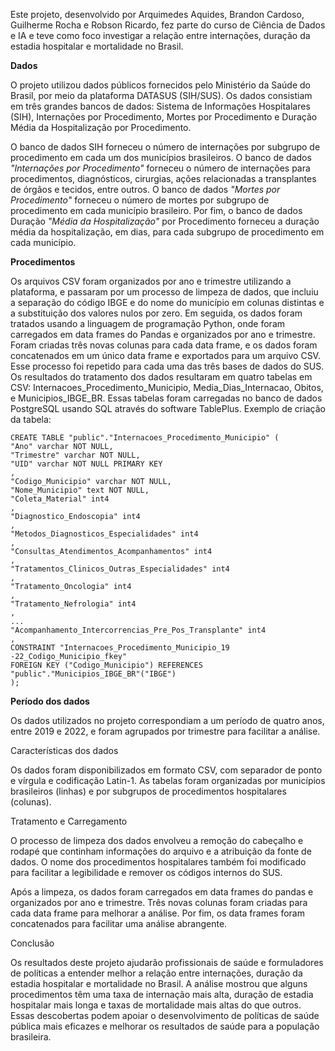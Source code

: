 Este projeto, desenvolvido por Arquimedes Aquides, Brandon Cardoso, Guilherme Rocha e Robson Ricardo, fez parte do curso de Ciência de Dados e IA e teve como foco investigar a relação entre internações, duração da estadia hospitalar e mortalidade no Brasil.

**Dados**

O projeto utilizou dados públicos fornecidos pelo Ministério da Saúde do Brasil, por meio da plataforma DATASUS (SIH/SUS). Os dados consistiam em três grandes bancos de dados: Sistema de Informações Hospitalares (SIH), Internações por Procedimento, Mortes por Procedimento e Duração Média da Hospitalização por Procedimento.

O banco de dados SIH forneceu o número de internações por subgrupo de procedimento em cada um dos municípios brasileiros. O banco de dados *"Internações por Procedimento"* forneceu o número de internações para procedimentos, diagnósticos, cirurgias, ações relacionadas a transplantes de órgãos e tecidos, entre outros. O banco de dados *"Mortes por Procedimento"* forneceu o número de mortes por subgrupo de procedimento em cada município brasileiro. Por fim, o banco de dados Duração *"Média da Hospitalização"* por Procedimento forneceu a duração média da hospitalização, em dias, para cada subgrupo de procedimento em cada município.

**Procedimentos**

Os arquivos CSV foram organizados por ano e trimestre utilizando a plataforma, e passaram por um processo de limpeza de dados, que incluiu a separação do código IBGE e do nome do município em colunas distintas e a substituição dos valores nulos por zero. Em seguida, os dados foram tratados usando a linguagem de programação Python, onde foram carregados em data frames do Pandas e organizados por ano e trimestre. Foram criadas três novas colunas para cada data frame, e os dados foram concatenados em um único data frame e exportados para um arquivo CSV. Esse processo foi repetido para cada uma das três bases de dados do SUS. Os resultados do tratamento dos dados resultaram em quatro tabelas em CSV: Internacoes_Procedimento_Municipio, Media_Dias_Internacao, Obitos, e Municipios_IBGE_BR. Essas tabelas foram carregadas no banco de dados PostgreSQL usando SQL através do software TablePlus. Exemplo de criação da tabela:
```
CREATE TABLE "public"."Internacoes_Procedimento_Municipio" (
"Ano" varchar NOT NULL,
"Trimestre" varchar NOT NULL,
"UID" varchar NOT NULL PRIMARY KEY
,
"Codigo_Municipio" varchar NOT NULL,
"Nome_Municipio" text NOT NULL,
"Coleta_Material" int4
,
"Diagnostico_Endoscopia" int4
,
"Metodos_Diagnosticos_Especialidades" int4
,
"Consultas_Atendimentos_Acompanhamentos" int4
,
"Tratamentos_Clinicos_Outras_Especialidades" int4
,
"Tratamento_Oncologia" int4
,
"Tratamento_Nefrologia" int4
,
...
"Acompanhamento_Intercorrencias_Pre_Pos_Transplante" int4
,
CONSTRAINT "Internacoes_Procedimento_Municipio_19
-22_Codigo_Municipio_fkey"
FOREIGN KEY ("Codigo_Municipio") REFERENCES "public"."Municipios_IBGE_BR"("IBGE")
);
```

**Período dos dados**

Os dados utilizados no projeto correspondiam a um período de quatro anos, entre 2019 e 2022, e foram agrupados por trimestre para facilitar a análise.

Características dos dados

Os dados foram disponibilizados em formato CSV, com separador de ponto e vírgula e codificação Latin-1. As tabelas foram organizadas por municípios brasileiros (linhas) e por subgrupos de procedimentos hospitalares (colunas).

Tratamento e Carregamento

O processo de limpeza dos dados envolveu a remoção do cabeçalho e rodapé que continham informações do arquivo e a atribuição da fonte de dados. O nome dos procedimentos hospitalares também foi modificado para facilitar a legibilidade e remover os códigos internos do SUS.

Após a limpeza, os dados foram carregados em data frames do pandas e organizados por ano e trimestre. Três novas colunas foram criadas para cada data frame para melhorar a análise. Por fim, os data frames foram concatenados para facilitar uma análise abrangente.

Conclusão

Os resultados deste projeto ajudarão profissionais de saúde e formuladores de políticas a entender melhor a relação entre internações, duração da estadia hospitalar e mortalidade no Brasil. A análise mostrou que alguns procedimentos têm uma taxa de internação mais alta, duração de estadia hospitalar mais longa e taxas de mortalidade mais altas do que outros. Essas descobertas podem apoiar o desenvolvimento de políticas de saúde pública mais eficazes e melhorar os resultados de saúde para a população brasileira.
